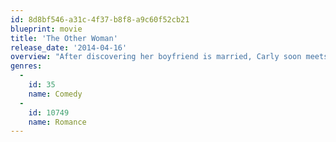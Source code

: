 ```yaml
---
id: 8d8bf546-a31c-4f37-b8f8-a9c60f52cb21
blueprint: movie
title: 'The Other Woman'
release_date: '2014-04-16'
overview: "After discovering her boyfriend is married, Carly soon meets the wife he's been cheating on. And when yet another affair is discovered, all three women team up to plot mutual revenge on the three-timing SOB."
genres:
  -
    id: 35
    name: Comedy
  -
    id: 10749
    name: Romance
---
```

